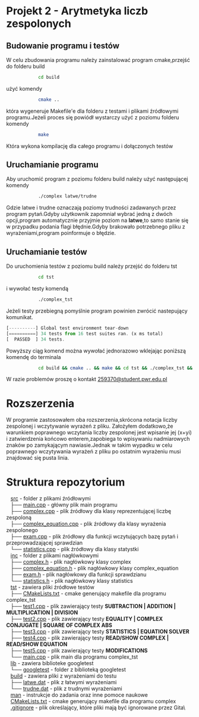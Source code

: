# Projekt 2 - Arytmetyka liczb zespolonych

## Budowanie programu i testów

W celu zbudowania programu należy zainstalować program cmake,przejść do folderu build

```bash
			cd build
```

użyć komendy

```bash
			cmake ..
```

która wygeneruje Makefile'e dla folderu z testami i plikami źródłowymi programu.Jeżeli proces się powiódł wystarczy użyć z poziomu folderu komendy

```bash
			make
```

Która wykona kompilację dla całego programu i dołączonych testów

## Uruchamianie programu

Aby uruchomić program z poziomu folderu build należy użyć następującej komendy

```bash
			./complex latwe/trudne
```

Gdzie latwe i trudne oznaczają poziomy trudności zadawanych przez program pytań.Gdyby użytkownik zapomniał wybrać jedną z dwóch opcji,program automatycznie przyjmie poziom na **latwe**,to samo stanie się w przypadku podania flagi błędnie.Gdyby brakowało potrzebnego pliku z wyrażeniami,program poinformuje o błędzie.

## Uruchamianie testów

Do uruchomienia testów z poziomu build należy przejść do folderu tst

```bash
			cd tst
```

i wywołać testy komendą

```bash
			./complex_tst
```

Jeżeli testy przebiegną pomyślnie program powinien zwrócić nastepujący komunikat.

```js
[----------] Global test environment tear-down
[==========] 34 tests from 16 test suites ran. (x ms total)
[  PASSED  ] 34 tests.
```

Powyższy ciąg komend można wywołać jednorazowo wklejając poniższą komendę do terminala

```bash
			cd build && cmake .. && make && cd tst && ./complex_tst && cd .. && ./complex latwe
```

W razie problemów proszę o kontakt <259370@student.pwr.edu.pl>

# Rozszerzenia

W programie zastosowałem oba rozszerzenia,skrócona notacja liczby zespolonej i wczytywanie wyrażeń z pliku.
Założyłem dodatkowo,że warunkiem poprawnego wczytania liczby zespolonej jest wpisanie jej (x+yi) i zatwierdzenia końcowo enterem,zapobiega to wpisywaniu nadmiarowych znaków po zamykającym nawiasie.Jednak w takim wypadku w celu poprawnego wczytywania wyrażeń z pliku po ostatnim wyrażeniu musi znajdować się pusta linia.

# Struktura repozytorium

&nbsp;&nbsp; [src](src/) - folder z plikami źródłowymi\
&nbsp;&nbsp; ├── [main.cpp](src/main.cpp) - główny plik main programu\
&nbsp;&nbsp; ├── [complex.cpp](src/complex.cpp) - plik źródłowy dla klasy reprezentującej liczbę zespoloną\
&nbsp;&nbsp; ├── [complex_equation.cpp](src/complex_equation.cpp) - plik źródłowy dla klasy wyrażenia zespolonego\
&nbsp;&nbsp; ├── [exam.cpp](src/exam.cpp) - plik źródłowy dla funkcji wczytujących bazę pytań i przeprowadzającej sprawdzian\
&nbsp;&nbsp; └── [statistics.cpp](src/statistics.cpp) - plik źródłowy dla klasy statystki\
&nbsp;&nbsp; [inc](inc/) - folder z plikami nagłówkowymi\
&nbsp;&nbsp; ├── [complex.h](inc/complex.h) - plik nagłówkowy klasy complex\
&nbsp;&nbsp; ├── [complex_equation.h](inc/complex_equation.h) - plik nagłówkowy klasy complex_equation\
&nbsp;&nbsp; ├── [exam.h](inc/exam.h) - plik nagłówkowy dla funkcji sprawdzianu\
&nbsp;&nbsp; └── [statistics.h](inc/statistics.h) - plik nagłówkowy klasy statistics\
&nbsp;&nbsp; [tst](tst/) - zawiera pliki źródłowe testów\
&nbsp;&nbsp; ├── [CMakeLists.txt](tst/CMakeLists.txt) - cmake generujący makefile dla programu complex_tst\
&nbsp;&nbsp; ├── [test1.cpp](tst/test1.cpp) - plik zawierający testy **SUBTRACTION | ADDITION | MULTIPLICATION | DIVISION**\
&nbsp;&nbsp; ├── [test2.cpp](tst/test2.cpp) - plik zawierający testy **EQUALITY | COMPLEX CONJUGATE | SQUARE OF COMPLEX ABS**\
&nbsp;&nbsp; ├── [test3.cpp](tst/test3.cpp) - plik zawierający testy **STATISTICS | EQUATION SOLVER**\
&nbsp;&nbsp; ├── [test4.cpp](tst/test4.cpp) - plik zawierający testy **READ/SHOW COMPLEX | READ/SHOW EQUATION**\
&nbsp;&nbsp; ├── [test5.cpp](tst/test5.cpp) - plik zawierający testy **MODIFICATIONS**\
&nbsp;&nbsp; └── [main.cpp](tst/main.cpp) - plik main dla programu complex_tst\
&nbsp;&nbsp; [lib](lib/) - zawiera biblioteke googletest\
&nbsp;&nbsp; └── [googletest](lib/googletest) - folder z biblioteką googletest\
&nbsp;&nbsp; [build](build/) - zawiera pliki z wyrażeniami do testu\
&nbsp;&nbsp; ├── [latwe.dat](dtb/latwe.dat) - plik z łatwymi wyrażeniami\
&nbsp;&nbsp; └── [trudne.dat](dtb/trude.dat) - plik z trudnymi wyrażeniami\
&nbsp;&nbsp; [man](man/) - instrukcje do zadania oraz inne pomoce naukowe\
&nbsp;&nbsp; [CMakeLists.txt](CMakeLists.txt) - cmake generujący makefile dla programu complex\
&nbsp;&nbsp; [.gitignore](.gitignore) - plik określający, które pliki mają być ignorowane przez Gita\
